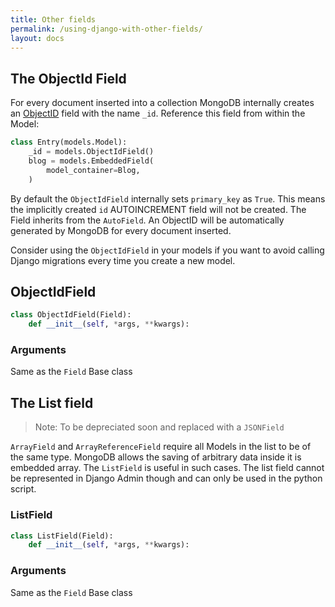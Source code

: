 ```yaml
---
title: Other fields
permalink: /using-django-with-other-fields/
layout: docs
---
```


## The ObjectId Field

For every document inserted into a collection MongoDB internally creates an [ObjectID](https://docs.mongodb.com/manual/reference/method/ObjectId/) field with the name `_id`. Reference this field from within the Model:

```python
class Entry(models.Model):
    _id = models.ObjectIdField()
    blog = models.EmbeddedField(
        model_container=Blog,
    )
```

By default the `ObjectIdField` internally sets `primary_key` as `True`. This means the implicitly created `id` AUTOINCREMENT field will not be created. The Field inherits from the `AutoField`. An ObjectID will be automatically generated by MongoDB for every document inserted. 

Consider using the `ObjectIdField` in your models if you want to avoid calling Django migrations every time you create a new model.

## ObjectIdField

```python
class ObjectIdField(Field):
    def __init__(self, *args, **kwargs):
```

### Arguments

Same as the `Field` Base class

## The List field

> Note: To be depreciated soon and replaced with a `JSONField`

`ArrayField` and `ArrayReferenceField` require all Models in the list to be of the same type. MongoDB allows the saving of arbitrary data inside it is embedded array. The `ListField` is useful in such cases. The list field cannot be represented in Django Admin though and can only be used in the python script.

### ListField

```python
class ListField(Field):
    def __init__(self, *args, **kwargs):
```

### Arguments

Same as the `Field` Base class